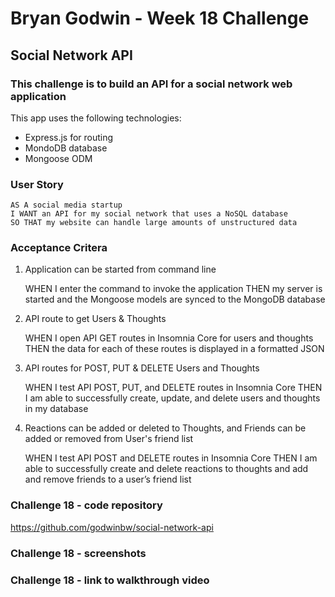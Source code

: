 # **Bryan Godwin - Week 18 Challenge**

## **Social Network API**

### This challenge is to build an API for a social network web application

This app uses the following technologies:

- Express.js for routing
- MondoDB database
- Mongoose ODM

### **User Story**

    AS A social media startup
    I WANT an API for my social network that uses a NoSQL database
    SO THAT my website can handle large amounts of unstructured data

### **Acceptance Critera**

1.  Application can be started from command line

    WHEN I enter the command to invoke the application
    THEN my server is started and the Mongoose models are synced to the MongoDB database

2.  API route to get Users & Thoughts

    WHEN I open API GET routes in Insomnia Core for users and thoughts
    THEN the data for each of these routes is displayed in a formatted JSON

3.  API routes for POST, PUT & DELETE Users and Thoughts

    WHEN I test API POST, PUT, and DELETE routes in Insomnia Core
    THEN I am able to successfully create, update, and delete users and thoughts in my database

4.  Reactions can be added or deleted to Thoughts, and Friends can be added or removed from User's friend list

    WHEN I test API POST and DELETE routes in Insomnia Core
    THEN I am able to successfully create and delete reactions to thoughts and add and remove friends to a user’s friend list


### **Challenge 18 - code repository**

<https://github.com/godwinbw/social-network-api>

### **Challenge 18 - screenshots**

<!--
<img src="./screenshot-1.png" style="width: 50%; height=auto;">

<img src="./screenshot-1.png" style="width: 50%; height=auto;">

<img src="./screenshot-1.png" style="width: 50%; height=auto;">

-->

### Challenge 18 - link to walkthrough video

<!--
<https://polar-sea-27289.herokuapp.com/>
-->
